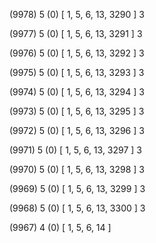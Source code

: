 (9978) 5 (0) [ 1, 5, 6, 13, 3290 ] 3 


(9977) 5 (0) [ 1, 5, 6, 13, 3291 ] 3 


(9976) 5 (0) [ 1, 5, 6, 13, 3292 ] 3 


(9975) 5 (0) [ 1, 5, 6, 13, 3293 ] 3 


(9974) 5 (0) [ 1, 5, 6, 13, 3294 ] 3 


(9973) 5 (0) [ 1, 5, 6, 13, 3295 ] 3 


(9972) 5 (0) [ 1, 5, 6, 13, 3296 ] 3 


(9971) 5 (0) [ 1, 5, 6, 13, 3297 ] 3 


(9970) 5 (0) [ 1, 5, 6, 13, 3298 ] 3 


(9969) 5 (0) [ 1, 5, 6, 13, 3299 ] 3 


(9968) 5 (0) [ 1, 5, 6, 13, 3300 ] 3 


(9967) 4 (0) [ 1, 5, 6, 14 ]  

